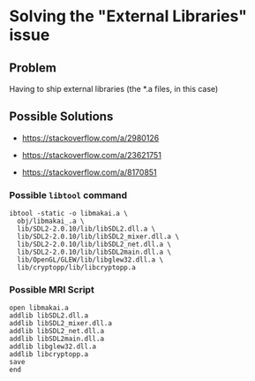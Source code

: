 # Solving the "External Libraries" issue

## Problem

Having to ship external libraries (the *.a files, in this case)

## Possible Solutions

- https://stackoverflow.com/a/2980126

- https://stackoverflow.com/a/23621751

- https://stackoverflow.com/a/8170851

### Possible `libtool` command

```
ibtool -static -o libmakai.a \
  obj/libmakai_.a \
  lib/SDL2-2.0.10/lib/libSDL2.dll.a \
  lib/SDL2-2.0.10/lib/libSDL2_mixer.dll.a \
  lib/SDL2-2.0.10/lib/libSDL2_net.dll.a \
  lib/SDL2-2.0.10/lib/libSDL2main.dll.a \
  lib/OpenGL/GLEW/lib/libglew32.dll.a \
  lib/cryptopp/lib/libcryptopp.a
```

### Possible MRI Script

```mri
open libmakai.a
addlib libSDL2.dll.a
addlib libSDL2_mixer.dll.a
addlib libSDL2_net.dll.a
addlib libSDL2main.dll.a
addlib libglew32.dll.a
addlib libcryptopp.a
save
end
```

